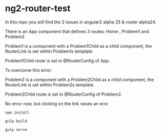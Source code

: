 # ng2-router-test

In this repo you will find the 2 issues in angular2 alpha 25 & router alpha24.

There is an App component that defines 3 routes: Home , Problem1 and Problem2

Problem1 is a component with a Problem1Child as a child component, the RouterLink is set within Problem1s template.

Problem1Child route is set in @RouterConfig of App.

To overcome this error:


Problem2 is a component with a Problem2Child as a child component, the RouterLink is set within Problem2s template.

Problem2Child route is set in @RouterConfig of Problem2.

No error now, but clicking on the link raises an erro


```
npm install

gulp build

gulp serve
```
